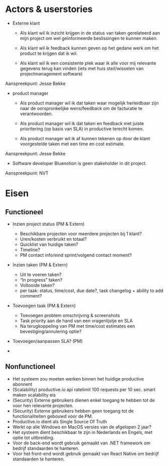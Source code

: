 # Actors & userstories

- Externe klant

  - Als klant wil ik inzicht krijgen in de status van taken gerelateerd
    aan mijn project om wel geïnformeerde beslissingen te kunnen maken.

  - Als klant wil ik feedback kunnen geven op het gedane werk om het
    product te krijgen dat ik wil.

  - Als klant wil ik een consistente plek waar ik alle voor mij
    relevante gegevens terug kan vinden (iets met huis steil/wisselen
    van projectmanagement software)

<span class="mark">Aanspreekpunt: Jesse Bekke</span>

- product manager

  - Als product manager wil ik dat taken waar mogelijk herleidbaar zijn
    naar de oorspronkelijke wens/feedback om de facturatie te
    verantwoorden.

  - Als product manager wil ik dat taken en feedback met juiste
    prioritering (op basis van SLA) in productive terecht komen.

  - Als product manager wil ik af kunnen tekenen op door de klant
    voorgestelde taken met een time en cost estimate.

<span class="mark">Aanspreekpunt: Jesse Bekke</span>

- Software developer Bluenotion is geen stakeholder in dit project.

Aanspreekpunt: NVT

# Eisen

<!-- <span class="mark">TODO: FRUPS+</span> -->

## Functioneel

- Inzien project status (PM & Extern)
  - Beschikbare projecten voor meerdere projecten bij 1 klant?
  - Uren/kosten verbruikt en totaal?
  - Quicklist van huidige taken?
  - Timeline?
  - PM contact info/eind sprint/volgend contact moment?

- Inzien taken (PM & Extern)
  - Uit te voeren taken?
  - “In progress” taken?
  - Voltooide taken?
  - per taak: status, time/cost, due date?, task changelog + ability to
    add comment?

- Toevoegen taak (PM & Extern)
  - Toevoegen problem omschrijving & screenshots
  - Task priority aan de hand van een vragenlijstje en SLA
  - Na terugkoppeling van PM met time/cost estimates een
    bevestiging/annulering optie?

- Toevoegen/aanpassen SLA? (PM)

- 

## Nonfunctioneel

- Het systeem zou moeten werken binnen het huidige productive abonnent
- (Scalability) productive.io api ratelimit 100 requests per 10 sec. <span class="mark">smart maken scalability eis</span>
- (Security) Externe gebruikers dienen enkel toegang te hebben tot de voor hen relevante projecten.
- (Security) Externe gebruikers hebben geen toegang tot de functionaliteiten gebouwd voor de PM.
- Productive.io dient als Single Source Of Truth
- <span class="mark">Werkt op alle Windows en MacOS versies van de afgelopen 2 jaar?</span>
- <span class="mark">Het systeem dient beschikbaar te zijn in Nederlands en Engels, met optie tot uitbreiding.</span>
- Voor de back-end wordt gebruik gemaakt van .NET <span class="mark">framework</span> om bedrijf standaarden te hanteren.
- Voor het front-end wordt gebruik gemaakt van React Native om bedrijf standaarden te hanteren.
